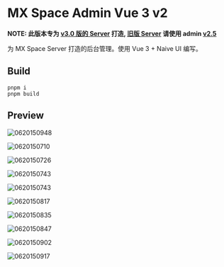 # MX Space Admin Vue 3 v2

**NOTE: 此版本专为 [v3.0 版的 Server](https://github.com/mx-space/server-next) 打造, [旧版 Server](https://github.com/mx-space/server) 请使用 admin [v2.5](https://github.com/mx-space/admin-next/tree/v2.5.0)**

为 MX Space Server 打造的后台管理。使用 Vue 3 + Naive UI 编写。

## Build

```
pnpm i 
pnpm build
```


## Preview

![0620150948](https://cdn.jsdelivr.net/gh/Innei/fancy@master/2021/0620150948.png)

![0620150710](https://cdn.jsdelivr.net/gh/Innei/fancy@master/2021/0620150710.png)

![0620150726](https://cdn.jsdelivr.net/gh/Innei/fancy@master/2021/0620150726.png)

![0620150743](https://cdn.jsdelivr.net/gh/Innei/fancy@master/2021/0620150743.png)

![0620150743](https://cdn.jsdelivr.net/gh/Innei/fancy@master/2021/0620150743.png)

![0620150817](https://cdn.jsdelivr.net/gh/Innei/fancy@master/2021/0620150817.png)

![0620150835](https://cdn.jsdelivr.net/gh/Innei/fancy@master/2021/0620150835.png)

![0620150847](https://cdn.jsdelivr.net/gh/Innei/fancy@master/2021/0620150847.png)

![0620150902](https://cdn.jsdelivr.net/gh/Innei/fancy@master/2021/0620150902.png)

![0620150917](https://cdn.jsdelivr.net/gh/Innei/fancy@master/2021/0620150917.png)
